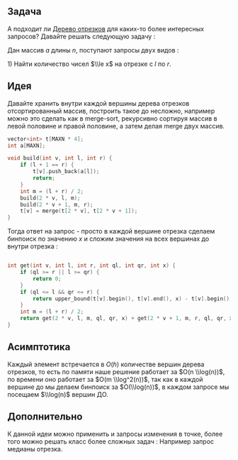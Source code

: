 ## Задача

А подходит ли [Дерево отрезков](Дерево_отрезков "wikilink") для каких-то
более интересных запросов? Давайте решать следующую задачу :

Дан массив $a$ длины $n$, поступают запросы двух видов :

1\) Найти количество чисел $\\le x$ на отрезке с $l$ по $r$.

## Идея

Давайте хранить внутри каждой вершины дерева отрезков отсортированный
массив, построить такое до несложно, например можно это сделать как в
merge-sort, рекурсивно сортируя массив в левой половине и правой
половине, а затем делая merge двух массив.

``` c++ numberLines
vector<int> t[MAXN * 4];
int a[MAXN];

void build(int v, int l, int r) {
    if (l + 1 == r) {
        t[v].push_back(a[l]);
        return;
    }
    int m = (l + r) / 2;
    build(2 * v, l, m);
    build(2 * v + 1, m, r);
    t[v] = merge(t[2 * v], t[2 * v + 1]);
}
```

Тогда ответ на запрос - просто в каждой вершине отрезка сделаем бинпоиск
по значению $x$ и сложим значения на всех вершинах до внутри отрезка :

``` c++ numberLines

int get(int v, int l, int r, int ql, int qr, int x) {
    if (ql >= r || l >= qr) {
        return 0;
    }
    if (ql <= l && qr <= r) {
        return upper_bound(t[v].begin(), t[v].end(), x) - t[v].begin();
    }
    int m = (l + r) / 2;
    return get(2 * v, l, m, ql, qr, x) + get(2 * v + 1, m, r, ql, qr, x));
}
```

## Асимптотика

Каждый элемент встречается в $O(h)$ количестве вершин дерева отрезков,
то есть по памяти наше решение работает за $O(n \\log(n))$, по времени
оно работает за $O(m \\log^2(n))$, так как в каждой вершине до мы делаем
бинпоиск за $O(\\log(n))$, в каждом запросе мы посещаем $\\log(n)$
вершин ДО.

## Дополнительно

К данной идеи можно применить и запросы изменения в точке, более того
можно решать класс более сложных задач : Например запрос медианы
отрезка.